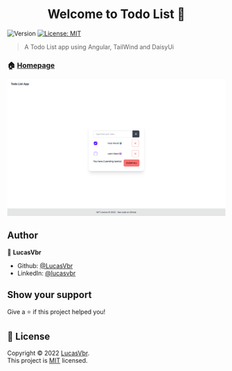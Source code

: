 <!-- This README was generated by [readme-md-generator](https://github.com/kefranabg/readme-md-generator) -->

<h1 align="center">Welcome to Todo List 👋</h1>
<p>
  <img alt="Version" src="https://img.shields.io/badge/version-0.0.0-blue.svg?cacheSeconds=2592000" />
  <a href="https://spdx.org/licenses/MIT.html" target="_blank">
    <img alt="License: MIT" src="https://img.shields.io/badge/License-MIT-yellow.svg" />
  </a>
</p>

> A Todo List app using Angular, TailWind and DaisyUi

### 🏠 [Homepage](https://todo-list-lucasvbr.vercel.app/)

<kbd>
  <img src="preview.png" alt="preview picture"/>
</kbd>


## Author

👤 **LucasVbr**

* Github: [@LucasVbr](https://github.com/LucasVbr)
* LinkedIn: [@lucasvbr](https://linkedin.com/in/lucasvbr)

## Show your support

Give a ⭐️ if this project helped you!

## 📝 License

Copyright © 2022 [LucasVbr](https://github.com/LucasVbr).<br />
This project is [MIT](https://choosealicense.com/licenses/mit/) licensed.

